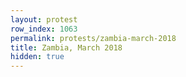```yaml
---
layout: protest
row_index: 1063
permalink: protests/zambia-march-2018
title: Zambia, March 2018
hidden: true
---
```

